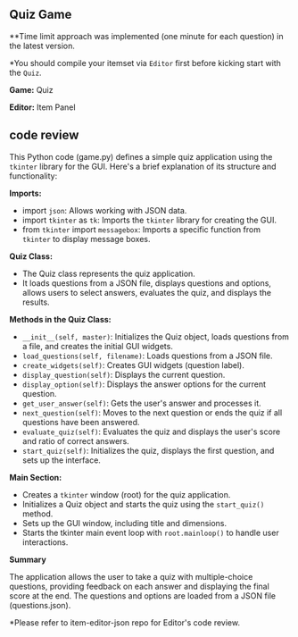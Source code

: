 ## Quiz Game
**Time limit approach was implemented (one minute for each question) in the latest version.

*You should compile your itemset via `Editor` first before kicking start with the `Quiz`.

**Game:** Quiz

**Editor:** Item Panel

## code review
This Python code (game.py) defines a simple quiz application using the `tkinter` library for the GUI. Here's a brief explanation of its structure and functionality:

**Imports:**
- import `json`: Allows working with JSON data.
- import `tkinter` as `tk`: Imports the `tkinter` library for creating the GUI.
- from `tkinter` import `messagebox`: Imports a specific function from `tkinter` to display message boxes.

**Quiz Class:**
- The Quiz class represents the quiz application.
- It loads questions from a JSON file, displays questions and options, allows users to select answers, evaluates the quiz, and displays the results.

**Methods in the Quiz Class:**
- `__init__(self, master)`: Initializes the Quiz object, loads questions from a file, and creates the initial GUI widgets.
- `load_questions(self, filename)`: Loads questions from a JSON file.
- `create_widgets(self)`: Creates GUI widgets (question label).
- `display_question(self)`: Displays the current question.
- `display_option(self)`: Displays the answer options for the current question.
- `get_user_answer(self)`: Gets the user's answer and processes it.
- `next_question(self)`: Moves to the next question or ends the quiz if all questions have been answered.
- `evaluate_quiz(self)`: Evaluates the quiz and displays the user's score and ratio of correct answers.
- `start_quiz(self)`: Initializes the quiz, displays the first question, and sets up the interface.

**Main Section:**
- Creates a `tkinter` window (root) for the quiz application.
- Initializes a Quiz object and starts the quiz using the `start_quiz()` method.
- Sets up the GUI window, including title and dimensions.
- Starts the tkinter main event loop with `root.mainloop()` to handle user interactions.

**Summary**

The application allows the user to take a quiz with multiple-choice questions, providing feedback on each answer and displaying the final score at the end. The questions and options are loaded from a JSON file (questions.json).

*Please refer to item-editor-json repo for Editor's code review.
